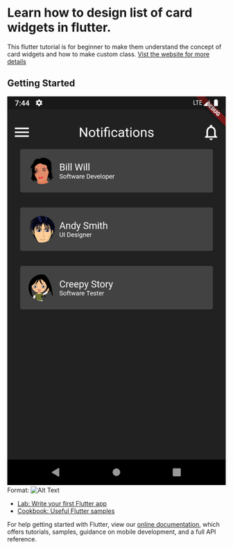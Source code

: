 # Learn how to design list of card widgets in flutter. 

This flutter tutorial is for beginner to make them understand the concept of card widgets and how to make custom class.
[Vist the website for more details](https://warmodroid.xyz/)

## Getting Started

![GitHub Logo](/img/demo.png)
Format: ![Alt Text](url)

- [Lab: Write your first Flutter app](https://flutter.dev/docs/get-started/codelab)
- [Cookbook: Useful Flutter samples](https://flutter.dev/docs/cookbook)

For help getting started with Flutter, view our
[online documentation](https://flutter.dev/docs), which offers tutorials,
samples, guidance on mobile development, and a full API reference.

